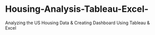 # Housing-Analysis-Tableau-Excel-
Analyzing the US Housing Data &amp; Creating Dashboard Using Tableau &amp; Excel 
